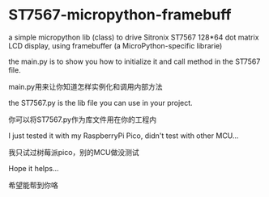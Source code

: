 # ST7567-micropython-framebuff
a simple micropython lib (class) to drive Sitronix ST7567 128*64 dot matrix LCD display, using framebuffer (a MicroPython-specific librarie)

the main.py is to show you how to initialize it and call method in the ST7567 file.

main.py用来让你知道怎样实例化和调用内部方法

the ST7567.py is the lib file you can use in your project.

你可以将ST7567.py作为库文件用在你的工程内

I just tested it with my RaspberryPi Pico, didn't test with other MCU...

我只试过树莓派pico，别的MCU做没测试

Hope it helps...

希望能帮到你咯
